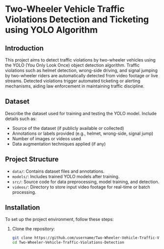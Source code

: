 # Two-Wheeler Vehicle Traffic Violations Detection and Ticketing using YOLO Algorithm



## Introduction

This project aims to detect traffic violations by two-wheeler vehicles using the YOLO (You Only Look Once) object detection algorithm. Traffic violations such as helmet detection, wrong-side driving, and signal jumping by two-wheeler riders are automatically detected from video footage or live streams. Detected violations trigger automated ticketing or alerting mechanisms, aiding law enforcement in maintaining traffic discipline.

## Dataset

Describe the dataset used for training and testing the YOLO model. Include details such as:
- Source of the dataset (if publicly available or collected)
- Annotations or labels provided (e.g., helmet, wrong-side, signal jump)
- Number of images or videos used
- Data augmentation techniques applied (if any)

## Project Structure

- `data/`: Contains dataset files and annotations.
- `models/`: Includes trained YOLO models after training.
- `src/`: Source code for data preprocessing, model training, and detection.
- `videos/`: Directory to store input video footage for real-time or batch processing.

## Installation

To set up the project environment, follow these steps:

1. Clone the repository:
   ```bash
   git clone https://github.com/username/Two-Wheeler-Vehicle-Traffic-Violations-Detection.git
   cd Two-Wheeler-Vehicle-Traffic-Violations-Detection
